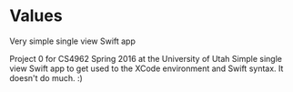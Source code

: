 # Values
Very simple single view Swift app

Project 0 for CS4962 Spring 2016 at the University of Utah
Simple single view Swift app to get used to the XCode environment and Swift syntax.
It doesn't do much. :)
